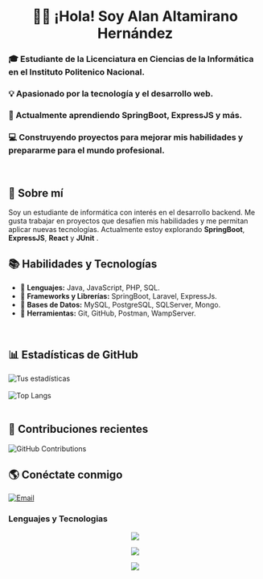 <h1 align="center">👨‍🎓 ¡Hola! Soy Alan Altamirano Hernández</h1>
<h3>🎓 Estudiante de la Licenciatura en Ciencias de la Informática en el Instituto Politenico Nacional.</h3> 
<h3>💡 Apasionado por la tecnología y el desarrollo web.</h3>
<h3>🚀 Actualmente aprendiendo SpringBoot, ExpressJS y más.</h3>
<h3>💻 Construyendo proyectos para mejorar mis habilidades y prepararme para el mundo profesional.</h3><br>

## 📝 Sobre mí  
Soy un estudiante de informática con interés en el desarrollo backend. Me gusta trabajar en proyectos que desafíen mis habilidades y me permitan aplicar nuevas tecnologías. Actualmente estoy explorando **SpringBoot**, **ExpressJS**, **React** y **JUnit** .
<br>


## 📚 Habilidades y Tecnologías  
- 🔹 **Lenguajes:** Java, JavaScript, PHP, SQL.
- 🔹 **Frameworks y Librerías:** SpringBoot, Laravel, ExpressJs.
- 🔹 **Bases de Datos:** MySQL, PostgreSQL, SQLServer, Mongo.
- 🔹 **Herramientas:** Git, GitHub, Postman, WampServer.
<br>

## 📊 Estadísticas de GitHub  
![Tus estadísticas](https://github-readme-stats.vercel.app/api?username=AlanAltamiranoH1504&show_icons=true&theme=radical)
<br><br>
![Top Langs](https://github-readme-stats.vercel.app/api/top-langs/?username=AlanAltamiranoH1504&layout=compact&theme=radical)  
<br>

## 📅 Contribuciones recientes  
![GitHub Contributions](https://github-readme-streak-stats.herokuapp.com/?user=AlanAltamiranoH1504&theme=radical)

## 🌎 Conéctate conmigo  
[![Email](https://img.shields.io/badge/Email-D14836?style=for-the-badge&logo=gmail&logoColor=radical)](mailto:altamiranohernandezalan@gmail.com)  

<h3 align="left">Lenguajes y Tecnologias</h3>
<!--tech stack icons-->

<p align="center">
  <a href="https://skillicons.dev">
    <img src="https://skillicons.dev/icons?i=java,spring,nodejs,express,js,php,laravel,mysql,postgres,mongodb" />
  </a>
</p>

<p align="center">
  <a href="https://skillicons.dev">
    <img src="https://skillicons.dev/icons?i=html,pug,css,bootstrap,tailwind,figma,sequelize,hibernate,git,github" />
  </a>
</p>

<p align="center">
  <a href="https://skillicons.dev">
    <img src="https://skillicons.dev/icons?i=postman,vscode,idea,phpstorm,webstorm" />
  </a>
</p>


